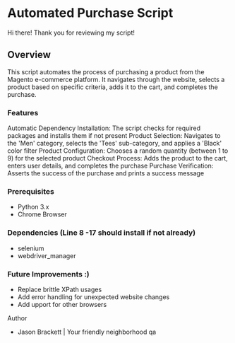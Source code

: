 # Automated Purchase Script

Hi there! Thank you for reviewing my script!

## **Overview**

This script automates the process of purchasing a product from the Magento e-commerce platform. It navigates through the website, selects a product based on specific criteria, adds it to the cart, and completes the purchase.


### **Features**
Automatic Dependency Installation: The script checks for required packages and installs them if not present
Product Selection: Navigates to the 'Men' category, selects the 'Tees' sub-category, and applies a 'Black' color filter
Product Configuration: Chooses a random quantity (between 1 to 9) for the selected product
Checkout Process: Adds the product to the cart, enters user details, and completes the purchase
Purchase Verification: Asserts the success of the purchase and prints a success message


### Prerequisites
- Python 3.x
- Chrome Browser

### Dependencies (Line 8 -17 should install if not already)
- selenium 
- webdriver_manager

### Future Improvements :)

- Replace brittle XPath usages 
- Add error handling for unexpected website changes
- Add upport for other browsers

Author
  - Jason Brackett | Your friendly neighborhood qa

